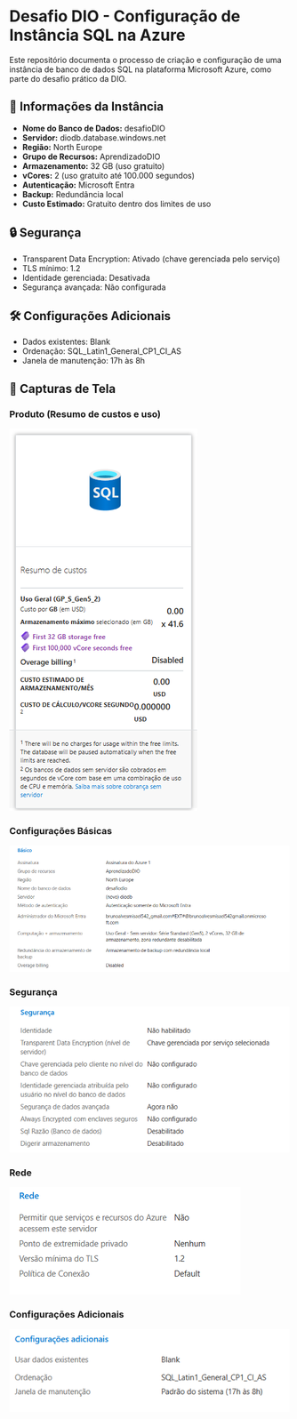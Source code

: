 # Desafio DIO - Configuração de Instância SQL na Azure

Este repositório documenta o processo de criação e configuração de uma instância de banco de dados SQL na plataforma Microsoft Azure, como parte do desafio prático da DIO.

## 📌 Informações da Instância

- **Nome do Banco de Dados:** desafioDIO  
- **Servidor:** diodb.database.windows.net  
- **Região:** North Europe  
- **Grupo de Recursos:** AprendizadoDIO  
- **Armazenamento:** 32 GB (uso gratuito)  
- **vCores:** 2 (uso gratuito até 100.000 segundos)  
- **Autenticação:** Microsoft Entra  
- **Backup:** Redundância local  
- **Custo Estimado:** Gratuito dentro dos limites de uso

## 🔒 Segurança

- Transparent Data Encryption: Ativado (chave gerenciada pelo serviço)
- TLS mínimo: 1.2
- Identidade gerenciada: Desativada
- Segurança avançada: Não configurada

## 🛠️ Configurações Adicionais

- Dados existentes: Blank  
- Ordenação: SQL_Latin1_General_CP1_CI_AS  
- Janela de manutenção: 17h às 8h  

## 📸 Capturas de Tela

### Produto (Resumo de custos e uso)
![Produto](images/produto.png)

### Configurações Básicas
![Básico](images/basico.png)

### Segurança
![Segurança](images/seguranca.png)

### Rede
![Rede](images/rede.png)

### Configurações Adicionais
![Adicionais](images/adicionais.png)
